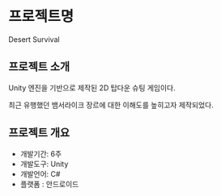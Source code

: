 # 프로젝트명
Desert Survival

## 프로젝트 소개
Unity 엔진을 기반으로 제작된 2D 탑다운 슈팅 게임이다.

최근 유행했던 뱀서라이크 장르에 대한 이해도를 높히고자 제작되었다.

## 프로젝트 개요
- 개발기간: 6주
- 개발도구: Unity
- 개발언어: C#
- 플랫폼 : 안드로이드

